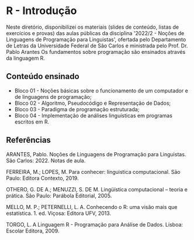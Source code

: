 # R - Introdução

Neste diretório, disponibilizei os materiais (slides de conteúdo, listas de exercícios e provas) das aulas públicas da disciplina '2022/2 - Noções de Linguagens de Programação para Linguistas', ofertada pelo Departamento de Letras da Universidade Federal de São Carlos e ministrada pelo Prof. Dr. Pablo Arantes Os fundamentos sobre programação são ensinados através da linguagem R.

## Conteúdo ensinado
- Bloco 01 - Noções básicas sobre o funcionamento de um computador e de linguagens de programação;
- Bloco 02 - Algoritmo, Pseudocódigo e Representação de Dados;
- Bloco 03 - Paradigma de programação estruturada;
- Bloco 04 - Implementação de análises linguísticas em programas escritos em R.

## Referências

ARANTES, Pablo. Noções de Linguagens de Programação para Linguistas. São Carlos: 2022. Notas de aula.

FERREIRA, M.; LOPES, M. Para conhecer: linguistica computacional. Sāo Paulo: Editora Contexto, 2019.

OTHERO, G. DE A.; MENUZZI, S. DE M. Lingüística computacional – teoria e prática. São Paulo: Parábola Editorial, 2005.

MELLO, M. P.; PETERNELLI, L. A. Conhecendo o R: uma visão mais que estatística. 1. ed. Viçosa: Editora UFV, 2013.

TORGO, L. A Linguagem R - Programação para Análise de Dados. Lisboa: Escolar Editora, 2009.
